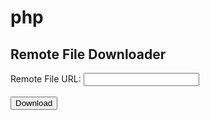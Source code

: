 # php
<?php
if (isset($_POST['submit'])) {
    // Get the remote file URL from the input field
    $remoteFileUrl = $_POST['remote_file_url'];

    // Generate a local file name for saving
    $localFileName = basename($remoteFileUrl);

    // Set the local file path for saving
    $localFilePath = __DIR__ . '/downloads/' . $localFileName;

    // Download the remote file and save it locally
    if (file_put_contents($localFilePath, file_get_contents($remoteFileUrl))) {
        echo "File downloaded and saved successfully!";
    } else {
        echo "Failed to download the file.";
    }
}
?>

<!DOCTYPE html>
<html>
<head>
    <title>Remote File Downloader</title>
</head>
<body>
    <h2>Remote File Downloader</h2>
    <form method="post" action="<?php echo $_SERVER['PHP_SELF']; ?>">
        <label for="remote_file_url">Remote File URL:</label>
        <input type="text" name="remote_file_url" id="remote_file_url" required>
        <br><br>
        <input type="submit" name="submit" value="Download">
    </form>
</body>
</html>

